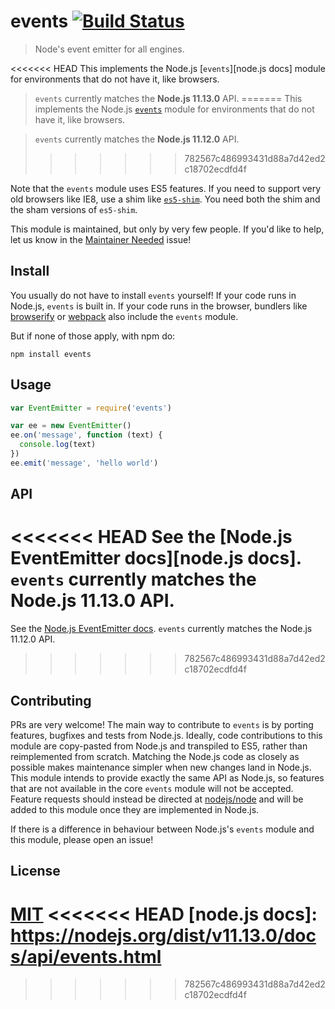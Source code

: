 # events [![Build Status](https://travis-ci.org/Gozala/events.png?branch=master)](https://travis-ci.org/Gozala/events)

> Node's event emitter for all engines.

<<<<<<< HEAD
This implements the Node.js [`events`][node.js docs] module for environments that do not have it, like browsers.

> `events` currently matches the **Node.js 11.13.0** API.
=======
This implements the Node.js [`events`](http://nodejs.org/api/events.html) module for environments that do not have it, like browsers.

> `events` currently matches the **Node.js 11.12.0** API.
>>>>>>> 782567c486993431d88a7d42ed2c18702ecdfd4f

Note that the `events` module uses ES5 features. If you need to support very old browsers like IE8, use a shim like [`es5-shim`](https://www.npmjs.com/package/es5-shim). You need both the shim and the sham versions of `es5-shim`.

This module is maintained, but only by very few people. If you'd like to help, let us know in the [Maintainer Needed](https://github.com/Gozala/events/issues/43) issue!

## Install

You usually do not have to install `events` yourself! If your code runs in Node.js, `events` is built in. If your code runs in the browser, bundlers like [browserify](https://github.com/browserify/browserify) or [webpack](https://github.com/webpack/webpack) also include the `events` module.

But if none of those apply, with npm do:

```
npm install events
```

## Usage

```javascript
var EventEmitter = require('events')

var ee = new EventEmitter()
ee.on('message', function (text) {
  console.log(text)
})
ee.emit('message', 'hello world')
```

## API

<<<<<<< HEAD
See the [Node.js EventEmitter docs][node.js docs]. `events` currently matches the Node.js 11.13.0 API.
=======
See the [Node.js EventEmitter docs](http://nodejs.org/api/events.html). `events` currently matches the Node.js 11.12.0 API.
>>>>>>> 782567c486993431d88a7d42ed2c18702ecdfd4f

## Contributing

PRs are very welcome! The main way to contribute to `events` is by porting features, bugfixes and tests from Node.js. Ideally, code contributions to this module are copy-pasted from Node.js and transpiled to ES5, rather than reimplemented from scratch. Matching the Node.js code as closely as possible makes maintenance simpler when new changes land in Node.js.
This module intends to provide exactly the same API as Node.js, so features that are not available in the core `events` module will not be accepted. Feature requests should instead be directed at [nodejs/node](https://github.com/nodejs/node) and will be added to this module once they are implemented in Node.js.

If there is a difference in behaviour between Node.js's `events` module and this module, please open an issue!

## License

[MIT](./LICENSE)
<<<<<<< HEAD
[node.js docs]: https://nodejs.org/dist/v11.13.0/docs/api/events.html
=======
>>>>>>> 782567c486993431d88a7d42ed2c18702ecdfd4f
